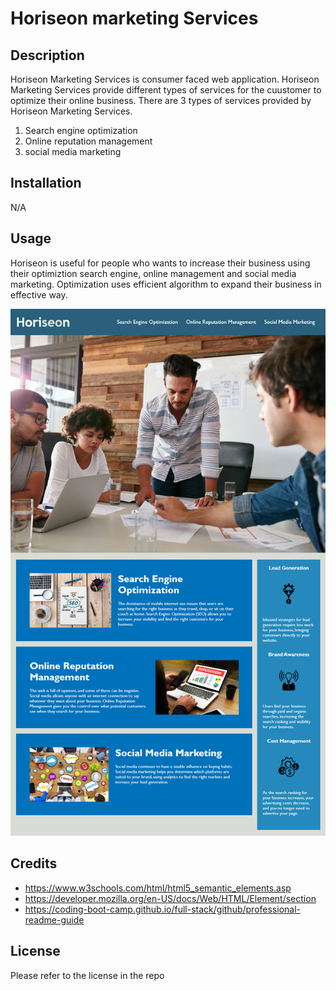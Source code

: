 # Horiseon marketing Services

## Description

Horiseon Marketing Services is consumer faced web application. Horiseon Marketing Services provide different types of services for the cuustomer to optimize their online business.
There are 3 types of services provided by Horiseon Marketing Services.
1. Search engine optimization
2. Online reputation management
3. social media marketing

## Installation

N/A

## Usage

Horiseon is useful for people who wants to increase their business using their optimiztion search engine, online management and  social media marketing. Optimization uses efficient algorithm  to expand their business in effective way. 

![The Horiseon marketing services webpage includes a navigation bar, a header image, and cards with text and images at the bottom of the page.](assets/images/screenshot.png)

## Credits

* https://www.w3schools.com/html/html5_semantic_elements.asp
* https://developer.mozilla.org/en-US/docs/Web/HTML/Element/section
* https://coding-boot-camp.github.io/full-stack/github/professional-readme-guide

## License

Please refer to the license in the repo



